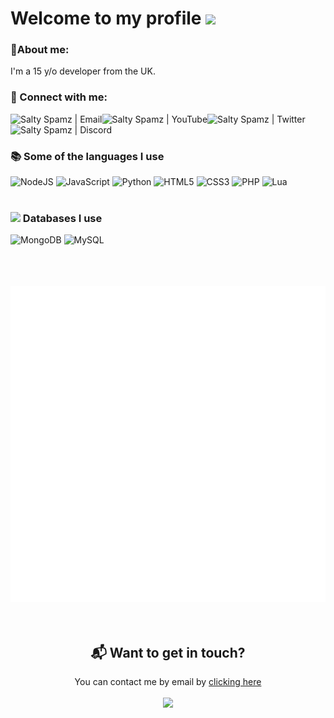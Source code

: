 <!---
This ReadMe file was created by Salty-Coder.
Please give credit if using this as your profile ReadMe template.
-->



Welcome to my profile ![](https://user-images.githubusercontent.com/18350557/176309783-0785949b-9127-417c-8b55-ab5a4333674e.gif)
===============================================================================================================================



### 🚀About me:
I'm a 15 y/o developer from the UK.


### 🔗 Connect with me:

[<img align="left" alt="Salty Spamz | Email" src="https://img.shields.io/badge/Gmail-D14836?style=for-the-badge&logo=gmail&logoColor=white" />][email]
[<img align="left" alt="Salty Spamz | YouTube" src="https://img.shields.io/badge/YouTube-%23FF0000.svg?style=for-the-badge&logo=YouTube&logoColor=white" />][youtube]
[<img align="left" alt="Salty Spamz | Twitter" src="https://img.shields.io/badge/Twitter-%231DA1F2.svg?style=for-the-badge&logo=Twitter&logoColor=white" />][twitter]
[<img align="left" alt="Salty Spamz | Discord" src="https://img.shields.io/badge/Discord-%235865F2.svg?style=for-the-badge&logo=discord&logoColor=white" />][discord]
<br><br>
### 📚 Some of the languages I use
![NodeJS](https://img.shields.io/badge/node.js-6DA55F?style=for-the-badge&logo=node.js&logoColor=white)
![JavaScript](https://img.shields.io/badge/javascript-%23323330.svg?style=for-the-badge&logo=javascript&logoColor=%23F7DF1E)
![Python](https://img.shields.io/badge/python-3670A0?style=for-the-badge&logo=python&logoColor=ffdd54)
![HTML5](https://img.shields.io/badge/html5-%23E34F26.svg?style=for-the-badge&logo=html5&logoColor=white)
![CSS3](https://img.shields.io/badge/css3-%231572B6.svg?style=for-the-badge&logo=css3&logoColor=white)
![PHP](https://img.shields.io/badge/php-%23777BB4.svg?style=for-the-badge&logo=php&logoColor=white)
![Lua](https://img.shields.io/badge/lua-%232C2D72.svg?style=for-the-badge&logo=lua&logoColor=white)
<br><br>
### <a href="#"><img src="https://spaces-cdn.clipsafari.com/bsu2nc68wv4cpli10l62sotq9ma4" height="20"></a> Databases I use
![MongoDB](https://img.shields.io/badge/MongoDB-4EA94B?&style=for-the-badge&logo=MongoDB&logoColor=white)
![MySQL](https://img.shields.io/badge/MySQL-00758F?&style=for-the-badge&logo=MySQL&logoColor=white)

<br />
<br />
<br />



<picture>
  <img src="https://raw.githubusercontent.com/Salty-Coder/profile-metrics/main/github-metrics.svg" alt="Profile Metrics">
</picture>

<br />
<br />
<br />

<!--
  
<p align="center">
  <img src="https://github-readme-stats.vercel.app/api?username=Salty-Coder&show_icons=true&theme=tokyonight"/>
</p>



<div align="center">

  <a>
    <img src="https://raw.githubusercontent.com/Salty-Coder/github-stats-transparent/output/generated/overview.svg"/>
  </a>
  <a>
    <img src="https://raw.githubusercontent.com/Salty-Coder/github-stats-transparent/output/generated/languages.svg"/>
  </a>
  
</div>


-->


<div align="center">
<h2>📬 Want to get in touch? <br/></h2>
  <p>You can contact me by email by <a href="mailto:salty@saltyspamz.xyz"> clicking here</a><br><br>
    <img src="https://komarev.com/ghpvc/?username=Salty-Coder&style=flat&color=red" img/></p>
</div>



[email]: mailto:salty@saltyspamz.xyz
[twitter]: https://twitter.com/saltyspamz
[youtube]: https://youtube.com/SaltySpamz
[instagram]: https://instagram.com/saltyspamzyt
[discord]: https://discordapp.com/users/409250840571019264/
